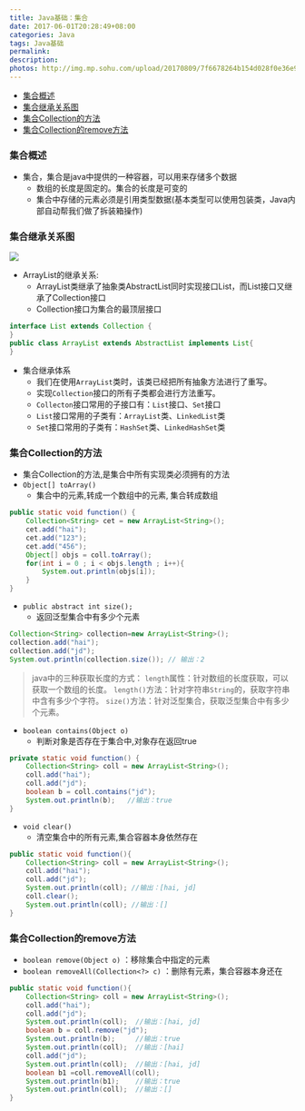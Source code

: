 ```yaml
---
title: Java基础：集合
date: 2017-06-01T20:28:49+08:00
categories: Java
tags: Java基础
permalink:
description:
photos: http://img.mp.sohu.com/upload/20170809/7f6678264b154d028f0e36e9159c8e9a.png
---
```

<!-- TOC -->

- [集合概述](#集合概述)
- [集合继承关系图](#集合继承关系图)
- [集合Collection的方法](#集合collection的方法)
- [集合Collection的remove方法](#集合collection的remove方法)

<!-- /TOC -->
### 集合概述 
- 集合，集合是java中提供的一种容器，可以用来存储多个数据
    - 数组的长度是固定的。集合的长度是可变的
    - 集合中存储的元素必须是引用类型数据(基本类型可以使用包装类，Java内部自动帮我们做了拆装箱操作)

<!--more-->
### 集合继承关系图
![](http://ww1.sinaimg.cn/large/c55a7aeely1fmeyzdwjidj20nc08wmxf.jpg)

- ArrayList的继承关系:
    - ArrayList类继承了抽象类AbstractList同时实现接口List，而List接口又继承了Collection接口
    - Collection接口为集合的最顶层接口


```java
interface List extends Collection {
}
public class ArrayList extends AbstractList implements List{
}
```


- 集合继承体系
    - 我们在使用`ArrayList`类时，该类已经把所有抽象方法进行了重写。
    - 实现`Collection`接口的所有子类都会进行方法重写。
    - `Collecton`接口常用的子接口有：`List`接口、`Set`接口
    - `List`接口常用的子类有：`ArrayList`类、`LinkedList`类
    - `Set`接口常用的子类有：`HashSet`类、`LinkedHashSet`类

   

### 集合Collection的方法
- 集合Collection的方法,是集合中所有实现类必须拥有的方法
- `Object[] toArray()`  
    - 集合中的元素,转成一个数组中的元素, 集合转成数组   


```Java 
public static void function() {
    Collection<String> cet = new ArrayList<String>();
    cet.add("hai");
    cet.add("123");
    cet.add("456");
    Object[] objs = coll.toArray();
    for(int i = 0 ; i < objs.length ; i++){
        System.out.println(objs[i]);
    }
}
```


- `public abstract int size();` 
    - 返回泛型集合中有多少个元素

```Java
Collection<String> collection=new ArrayList<String>();
collection.add("hai");
collection.add("jd");
System.out.println(collection.size()); // 输出：2
```

> java中的三种获取长度的方式：
    `length`属性：针对数组的长度获取，可以获取一个数组的长度。
    `length()`方法：针对字符串`String`的，获取字符串中含有多少个字符。
    `size()`方法：针对泛型集合，获取泛型集合中有多少个元素。

- `boolean contains(Object o)`
    - 判断对象是否存在于集合中,对象存在返回true

```Java
private static void function() {
    Collection<String> coll = new ArrayList<String>();
    coll.add("hai");
    coll.add("jd");
    boolean b = coll.contains("jd");
    System.out.println(b);   //输出：true
}
```

- `void clear()`
    - 清空集合中的所有元素,集合容器本身依然存在

```java
public static void function(){
    Collection<String> coll = new ArrayList<String>();
    coll.add("hai");
    coll.add("jd");
    System.out.println(coll); //输出：[hai, jd]
    coll.clear();
    System.out.println(coll); //输出：[]
}
```

### 集合Collection的remove方法
- `boolean remove(Object o)`   ：移除集合中指定的元素
- `boolean removeAll(Collection<?> c)` ：删除有元素，集合容器本身还在

```java
public static void function(){
    Collection<String> coll = new ArrayList<String>();
    coll.add("hai");
    coll.add("jd");
    System.out.println(coll);  //输出：[hai, jd]
    boolean b = coll.remove("jd");
    System.out.println(b);     //输出：true
    System.out.println(coll);  //输出：[hai]
    coll.add("jd");
	System.out.println(coll);  //输出：[hai, jd]
	boolean b1 =coll.removeAll(coll);  
	System.out.println(b1);    //输出：true
	System.out.println(coll);  //输出：[]
}
```
    
